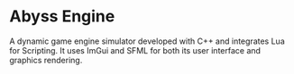 # Abyss Engine
A dynamic game engine simulator developed with C++ and integrates Lua for Scripting. It uses ImGui and SFML for both its user interface and graphics rendering. 
